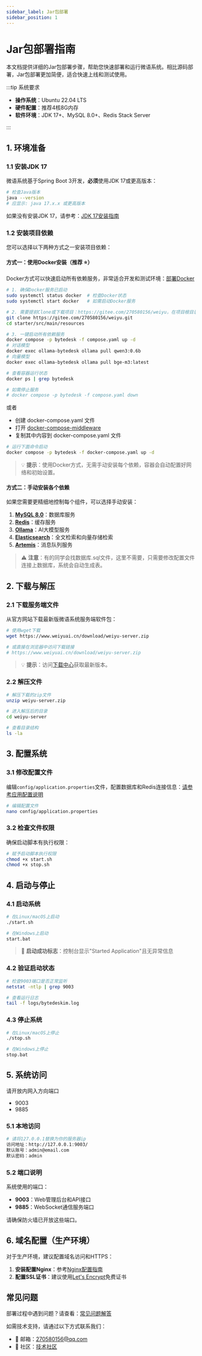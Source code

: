 ```yaml
---
sidebar_label: Jar包部署
sidebar_position: 1
---
```


# Jar包部署指南

本文档提供详细的Jar包部署步骤，帮助您快速部署和运行微语系统。相比源码部署，Jar包部署更加简便，适合快速上线和测试使用。

:::tip 系统要求

- **操作系统**：Ubuntu 22.04 LTS
- **硬件配置**：推荐4核8G内存
- **软件环境**：JDK 17+、MySQL 8.0+、Redis Stack Server

:::

## 1. 环境准备

### 1.1 安装JDK 17

微语系统基于Spring Boot 3开发，**必须**使用JDK 17或更高版本：

```bash
# 检查Java版本
java --version
# 应显示: java 17.x.x 或更高版本
```

如果没有安装JDK 17，请参考：[JDK 17安装指南](./depend/jdk)

### 1.2 安装项目依赖

您可以选择以下两种方式之一安装项目依赖：

#### 方式一：使用Docker安装（推荐 ⭐）

Docker方式可以快速启动所有依赖服务，非常适合开发和测试环境：[部署Docker](./depend/docker)

```bash
# 1. 确保Docker服务已启动
sudo systemctl status docker  # 检查Docker状态
sudo systemctl start docker   # 如需启动Docker服务

# 2. 需要提前Clone或下载项目：https://gitee.com/270580156/weiyu，在项目根目录下进入配置目录
git clone https://gitee.com/270580156/weiyu.git
cd starter/src/main/resources

# 3. 一键启动所有依赖服务
docker compose -p bytedesk -f compose.yaml up -d
# 对话模型
docker exec ollama-bytedesk ollama pull qwen3:0.6b
# 向量模型
docker exec ollama-bytedesk ollama pull bge-m3:latest

# 查看容器运行状态
docker ps | grep bytedesk

# 如需停止服务
# docker compose -p bytedesk -f compose.yaml down
```

或者

- 创建 docker-compose.yaml 文件
- 打开 [docker-compose-middleware](https://gitee.com/270580156/weiyu/blob/main/deploy/docker/docker-compose-middleware.yaml)
- 复制其中内容到 docker-compose.yaml 文件

```bash
# 运行下面命令启动
docker compose -p bytedesk -f docker-compose.yaml up -d
```

> 💡 **提示**：使用Docker方式，无需手动安装每个依赖，容器会自动配置好网络和初始设置。

#### 方式二：手动安装各个依赖

如果您需要更精细地控制每个组件，可以选择手动安装：

1. **[MySQL 8.0](./depend/mysql)**：数据库服务
2. **[Redis](./depend/redis)**：缓存服务
3. **[Ollama](./depend/ollama)**：AI大模型服务
4. **[Elasticsearch](./depend/elasticsearch)**：全文检索和向量存储检索
5. **[Artemis](./depend/artemis)**：消息队列服务

> ⚠️ **注意**：有的同学会找数据库.sql文件，这里不需要，只需要修改配置文件连接上数据库，系统会自动生成表。

## 2. 下载与解压

### 2.1 下载服务端文件

从官方网站下载最新版微语系统服务端软件包：

```bash
# 使用wget下载
wget https://www.weiyuai.cn/download/weiyu-server.zip

# 或直接在浏览器中访问下载链接
# https://www.weiyuai.cn/download/weiyu-server.zip

```

> 💡 **提示**：访问[下载中心](https://www.weiyuai.cn/download)获取最新版本。

### 2.2 解压文件

```bash
# 解压下载的zip文件
unzip weiyu-server.zip

# 进入解压后的目录
cd weiyu-server

# 查看目录结构
ls -la
```

## 3. 配置系统

### 3.1 修改配置文件

编辑`config/application.properties`文件，配置数据库和Redis连接信息：[请参考应用配置说明](./config.md)

```bash
# 编辑配置文件
nano config/application.properties
```

### 3.2 检查文件权限

确保启动脚本有执行权限：

```bash
# 赋予启动脚本执行权限
chmod +x start.sh
chmod +x stop.sh
```

## 4. 启动与停止

### 4.1 启动系统

```bash
# 在Linux/macOS上启动
./start.sh

# 在Windows上启动
start.bat
```

> 🚀 **启动成功标志**：控制台显示"Started Application"且无异常信息

### 4.2 验证启动状态

```bash
# 检查9003端口是否正常监听
netstat -ntlp | grep 9003

# 查看运行日志
tail -f logs/bytedeskim.log
```

### 4.3 停止系统

```bash
# 在Linux/macOS上停止
./stop.sh

# 在Windows上停止
stop.bat
```

## 5. 系统访问

请开放内网入方向端口

- 9003
- 9885

### 5.1 本地访问

```bash
# 请将127.0.0.1替换为你的服务器ip
访问地址：http://127.0.0.1:9003/
默认账号：admin@email.com
默认密码：admin
```

### 5.2 端口说明

系统使用的端口：

- **9003**：Web管理后台和API接口
- **9885**：WebSocket通信服务端口

请确保防火墙已开放这些端口。

## 6. 域名配置（生产环境）

对于生产环境，建议配置域名访问和HTTPS：

1. **安装配置Nginx**：参考[Nginx配置指南](./depend/nginx.md)
2. **配置SSL证书**：建议使用[Let's Encrypt](./depend/letsencrypt.md)免费证书

## 常见问题

部署过程中遇到问题？请查看：[常见问题解答](/docs/faq)

如需技术支持，请通过以下方式联系我们：

- 📧 邮箱：[270580156@qq.com](mailto:270580156@qq.com)
- 💬 社区：[技术社区](https://github.com/bytedesk/bytedesk/discussions)
